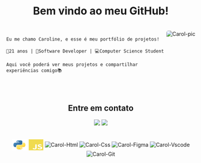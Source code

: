 <h1 align="center">Bem vindo ao meu GitHub!</h1>


<div style="inline_block"><br>
    <img align="right" alt="Carol-pic" height="120" style="border-radius:5px;" src="https://cdn.discordapp.com/attachments/939957411563855903/1173801328535937045/gif.gif?ex=656546ac&is=6552d1ac&hm=e7cce2e0e3f45495a2a87d9900069b47ecef818c1adc28e1acc67fa34a333ab5&">

    Eu me chamo Caroline, e esse é meu portfólio de projetos!

    🎈21 anos | 🐍Software Developer | 💻Computer Science Student

    Aqui você poderá ver meus projetos e compartilhar experiências comigo📚

</div><br>

<div style="inline_block" align="center"><br>
    <h2>Entre em contato</h2>
    <a href="mailto:carolineqazevedo@hotmail.com"><img src="https://img.shields.io/badge/Gmail-D14836?style=for-the-badge&logo=gmail&logoColor=white"></a>
    <a href="https://www.linkedin.com/in/carolineqazevedo/"><img src="https://img.shields.io/badge/LinkedIn-0077B5?style=for-the-badge&logo=linkedin&logoColor=white" /></a>
</div><br>

<div style="inline_block" align="center"><br>
    <img align="center" alt="Carol-Py" height="30" width="40" img src ="https://raw.githubusercontent.com/devicons/devicon/master/icons/python/python-original.svg"/>
    <img align="center" alt="Carol-Js" height="30" width="40" img src ="https://raw.githubusercontent.com/devicons/devicon/master/icons/javascript/javascript-plain.svg"/>
    <img align="center" alt="Carol-Html" height="30" width="40" img src="https://cdn.jsdelivr.net/gh/devicons/devicon/icons/html5/html5-original.svg" />
    <img align="center" alt="Carol-Css" height="30" width="40" img src="https://cdn.jsdelivr.net/gh/devicons/devicon/icons/css3/css3-original.svg" />
    <img align="center" alt="Carol-Figma" height="30" width="40" img src="https://cdn.jsdelivr.net/gh/devicons/devicon/icons/figma/figma-original.svg" />
    <img align="center" alt="Carol-Vscode" height="30" width="40" img src="https://cdn.jsdelivr.net/gh/devicons/devicon/icons/vscode/vscode-original.svg" />
    <img align="center" alt="Carol-Git" height="30" width="40" img src="https://cdn.jsdelivr.net/gh/devicons/devicon/icons/git/git-original.svg"/>
</div>
